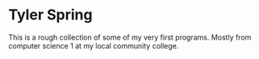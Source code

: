 # Tyler Spring
This is a rough collection of some of my very first programs. Mostly from computer science 1 at my local community college.
